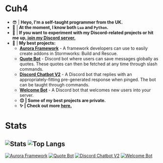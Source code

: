 # Cuh4

- 😎 | **Heyo, I'm a self-taught programmer from the UK.**
- 🎫 | **At the moment, I know both `Lua` and `Python`.**
- 🎇 | **If you want to experiment with my Discord-related projects or hit me up, [join my Discord server.](https://discord.gg/CymKaDE2pj)**
- 🎨 | **My best projects:**
    - **[Aurora Framework](https://github.com/Cuh4/AuroraFramework)** - A framework developers can use to easily create addons in Stormworks: Build and Rescue.
    - **[Quote Bot](https://github.com/Cuh4/QuoteBot)** - Discord bot where users can save messages globally as quotes. These quotes can then be fetched at any time through slash commands.
    - **[Discord Chatbot V2](https://github.com/Cuh4/DiscordChatbotV2)** - A Discord bot that replies with an appropriately-fitting pre-generated response when pinged. The bot can be taught through commands.
    - **[Welcome Bot](https://github.com/Cuh4/WelcomeBot)** - A Discord bot that welcomes new users into your server.
    - **😔 | Some of my best projects are private.**
    - **✨ | Check out more [here.](https://github.com/Cuh4?tab=repositories)**

# Stats

![Stats](https://github-readme-stats.vercel.app/api?username=Cuh4&theme=dark&show_icons=true&custom_title=My+Stats&ring_color=1ac5f0)
![Top Langs](https://github-readme-stats.vercel.app/api/top-langs/?username=Cuh4&theme=dark)
---
[![Aurora Framework](https://github-readme-stats.vercel.app/api/pin/?username=Cuh4&repo=AuroraFramework&theme=dark)](https://github.com/Cuh4/AuroraFramework)
[![Quote Bot](https://github-readme-stats.vercel.app/api/pin/?username=Cuh4&repo=QuoteBot&theme=dark)](https://github.com/Cuh4/QuoteBot)
[![Discord Chatbot V2](https://github-readme-stats.vercel.app/api/pin/?username=Cuh4&repo=DiscordChatbotV2&theme=dark)](https://github.com/Cuh4/DiscordChatbotV2)
[![Welcome Bot](https://github-readme-stats.vercel.app/api/pin/?username=Cuh4&repo=WelcomeBot&theme=dark)](https://github.com/Cuh4/WelcomeBot)